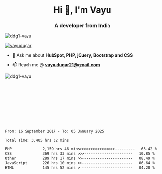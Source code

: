 <h1 align="center">Hi 👋, I'm Vayu</h1>
<h3 align="center">A developer from India</h3>

<p align="left"> <img src="https://komarev.com/ghpvc/?username=ddg1-vayu&label=Profile%20views&color=0e75b6&style=flat" alt="ddg1-vayu" /> </p>

<p align="left"> <a href="https://twitter.com/vayudugar" target="blank"><img src="https://img.shields.io/twitter/follow/vayudugar?logo=twitter&style=for-the-badge" alt="vayudugar" /></a> </p>

- 💬 Ask me about **HubSpot, PHP, jQuery, Bootstrap and CSS**

- 📫 Reach me @ **vayu.dugar21@gmail.com**

<p>&nbsp;<img align="left" src="https://github-readme-stats.vercel.app/api?username=ddg1-vayu&show_icons=true&locale=en" alt="ddg1-vayu" /></p>
<br><br><br><br><br><br><br><br>

<!--START_SECTION:waka-->

```txt
From: 16 September 2017 - To: 05 January 2025

Total Time: 3,405 hrs 32 mins

PHP              2,159 hrs 46 mins>>>>>>>>>>>>>>>>---------   63.42 %
CSS              369 hrs 33 mins >>>----------------------   10.85 %
Other            289 hrs 17 mins >>-----------------------   08.49 %
JavaScript       226 hrs 10 mins >>-----------------------   06.64 %
HTML             145 hrs 52 mins >------------------------   04.28 %
```

<!--END_SECTION:waka-->
